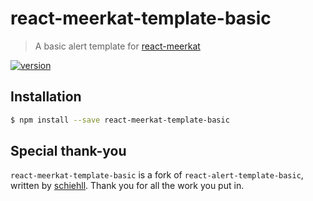# react-meerkat-template-basic

> A basic alert template for [react-meerkat](https://github.com/jacobsowles/react-meerkat)

[![version](https://img.shields.io/npm/v/react-meerkat-template-basic.svg?style=flat-square)](http://npm.im/react-meerkat-template-basic)

## Installation

```bash
$ npm install --save react-meerkat-template-basic
```

## Special thank-you

`react-meerkat-template-basic` is a fork of `react-alert-template-basic`, written by [schiehll](https://github.com/schiehll). Thank you for all the work you put in.
